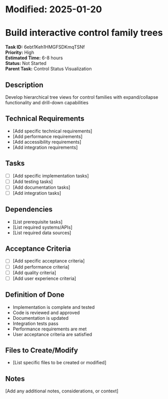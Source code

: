 # Modified: 2025-01-20

# Build interactive control family trees

**Task ID:** 6ebt1Keh1HMGFSDKmqTSNf  
**Priority:** High  
**Estimated Time:** 6-8 hours  
**Status:** Not Started  
**Parent Task:** Control Status Visualization

## Description
Develop hierarchical tree views for control families with expand/collapse functionality and drill-down capabilities

## Technical Requirements
- [Add specific technical requirements]
- [Add performance requirements]
- [Add accessibility requirements]
- [Add integration requirements]

## Tasks
- [ ] [Add specific implementation tasks]
- [ ] [Add testing tasks]
- [ ] [Add documentation tasks]
- [ ] [Add integration tasks]

## Dependencies
- [List prerequisite tasks]
- [List required systems/APIs]
- [List required data sources]

## Acceptance Criteria
- [ ] [Add specific acceptance criteria]
- [ ] [Add performance criteria]
- [ ] [Add quality criteria]
- [ ] [Add user experience criteria]

## Definition of Done
- Implementation is complete and tested
- Code is reviewed and approved
- Documentation is updated
- Integration tests pass
- Performance requirements are met
- User acceptance criteria are satisfied

## Files to Create/Modify
- [List specific files to be created or modified]

## Notes
[Add any additional notes, considerations, or context]
